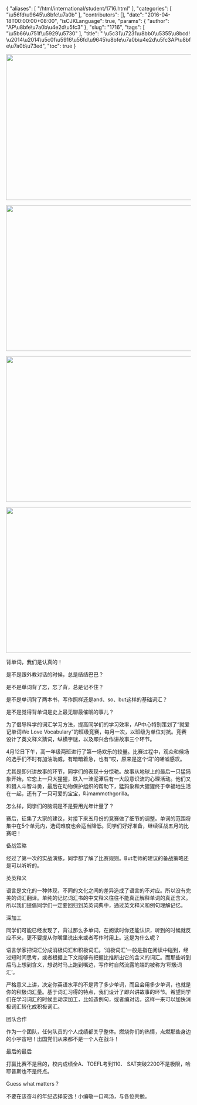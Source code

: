 {
    "aliases": [
        "/html/international/student/1716.html"
    ],
    "categories": [
        "\u56fd\u9645\u8bfe\u7a0b"
    ],
    "contributors": [],
    "date": "2016-04-18T00:00:00+08:00",
    "isCJKLanguage": true,
    "params": {
        "author": "AP\u8bfe\u7a0b\u4e2d\u5fc3"
    },
    "slug": "1716",
    "tags": [
        "\u5b66\u751f\u5929\u5730"
    ],
    "title": " \u5c31\u7231\u8bb0\u5355\u8bcd! \u2014\u2014\u5c0f\u5916\u56fd\u9645\u8bfe\u7a0b\u4e2d\u5fc3AP\u8bfe\u7a0b\u73ed",
    "toc": true
}


<img
    src="https://cdn.tfls.online/mirror/full/8f97b5fc12ce917b59422bb04ee2fbde3664b4bd.jpg"
    style="display:block;margin-left:auto;margin-right:auto;"
    decoding="async"
    fetchpriority="auto"
    loading="lazy"
    height="397"
    width="600"
/>





<img
    src="https://cdn.tfls.online/mirror/full/faab4eb7ea5c8b3ee7d4512a07cabf41558551af.jpg"
    style="display:block;margin-left:auto;margin-right:auto;"
    decoding="async"
    fetchpriority="auto"
    loading="lazy"
    height="397"
    width="600"
/>





<img
    src="https://cdn.tfls.online/mirror/full/3c4ba8e96a78a8713a0dcd4280aeab99c2bf21ef.jpg"
    style="display:block;margin-left:auto;margin-right:auto;"
    decoding="async"
    fetchpriority="auto"
    loading="lazy"
    height="397"
    width="600"
/>





<img
    src="https://cdn.tfls.online/mirror/full/7500b89e721e4a24a348fac29b5873312d0e928f.jpg"
    style="display:block;margin-left:auto;margin-right:auto;"
    decoding="async"
    fetchpriority="auto"
    loading="lazy"
    height="397"
    width="600"
/>







背单词，我们是认真的！




是不是跟外教对话的时候，总是结结巴巴？




是不是单词背了忘，忘了背，总是记不住？




是不是单词背了两本书，写作照样还是and、so、but这样的基础词汇？




是不是觉得背单词是史上最无聊最催眠的事儿？









为了倡导科学的词汇学习方法，提高同学们的学习效率，AP中心特别策划了“就爱记单词We Love Vocabulary”的班级竞赛，每月一次，以班级为单位对抗。竞赛设计了英文释义猜词，纵横字谜，以及即兴合作讲故事三个环节。




4月12日下午，高一年级两班进行了第一场欢乐的较量。比赛过程中，观众和候场的选手们不时有加油助威，有暗暗着急，也有“哎，原来是这个词”的唏嘘感叹。




尤其是即兴讲故事的环节，同学们的表现十分惊艳。故事从地球上的最后一只猛犸象开始，它恋上一只大猩猩，跌入一洼泥潭后有一大段意识流的心理活动。他们又和猎人斗智斗勇，最后在动物保护组织的帮助下，猛犸象和大猩猩终于幸福地生活在一起，还有了一只可爱的宝宝，叫mammothgorilla。




怎么样，同学们的脑洞是不是要用光年计量了？




赛后，征集了大家的建议，对接下来五月份的竞赛做了细节的调整。单词的范围将集中在5个单元内，选词难度也会适当降低。同学们好好准备，继续征战五月的比赛吧！




备战策略




经过了第一次的实战演练，同学都了解了比赛规则。But老师的建议的备战策略还是可以听听的。




英英释义




语言是文化的一种体现，不同的文化之间的差异造成了语言的不对应。所以没有完美的词汇翻译。单纯的记忆词汇书的中文释义往往不能真正解释单词的真正含义。所以我们提倡同学们一定要回归到英英词典中，通过英文释义和例句理解记忆。




深加工




同学们可能已经发现了，背过那么多单词，在阅读时你还能认识，听到的时候就反应不来，更不要提从你嘴里说出来或者写作时用上。这是为什么呢？




语言学家把词汇分成消极词汇和积极词汇。‘消极词汇’一般是指在阅读中碰到，经过短时间思考，或者根据上下文能够有把握比推断出它的含义的词汇。而那些听到后马上想到含义，想说时马上跑到嘴边，写作时自然流露笔端的被称为‘积极词汇’。




严格意义上讲，决定你英语水平的不是背了多少单词，而且会用多少单词，也就是你的积极词汇量。基于词汇习得的特点，我们设计了即兴讲故事的环节。希望同学们在学习词汇的时候主动深加工，比如造例句，或者编对话，这样一来可以加快消极词汇转化成积极词汇。




团队合作




作为一个团队，任何队员的个人成绩都关乎整体。燃烧你们的热情，点燃那些身边的小宇宙吧！出国党们从来都不是一个人在战斗！




最后的最后




打赢比赛不是目的，校内成绩全A、TOEFL考到110、 SAT突破2200不是极限，哈耶普斯也不是终点。




Guess what matters？




不要在该奋斗的年纪选择安逸！小编敬一口鸡汤，与各位共勉。




  




